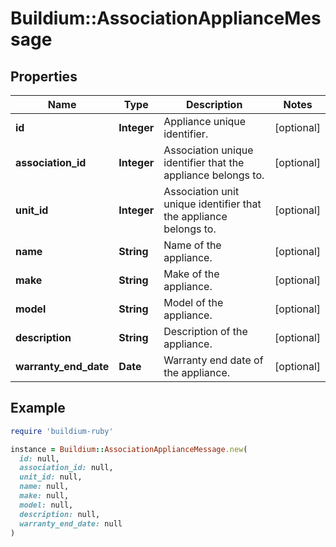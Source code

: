 # Buildium::AssociationApplianceMessage

## Properties

| Name | Type | Description | Notes |
| ---- | ---- | ----------- | ----- |
| **id** | **Integer** | Appliance unique identifier. | [optional] |
| **association_id** | **Integer** | Association unique identifier that the appliance belongs to. | [optional] |
| **unit_id** | **Integer** | Association unit unique identifier that the appliance belongs to. | [optional] |
| **name** | **String** | Name of the appliance. | [optional] |
| **make** | **String** | Make of the appliance. | [optional] |
| **model** | **String** | Model of the appliance. | [optional] |
| **description** | **String** | Description of the appliance. | [optional] |
| **warranty_end_date** | **Date** | Warranty end date of the appliance. | [optional] |

## Example

```ruby
require 'buildium-ruby'

instance = Buildium::AssociationApplianceMessage.new(
  id: null,
  association_id: null,
  unit_id: null,
  name: null,
  make: null,
  model: null,
  description: null,
  warranty_end_date: null
)
```

